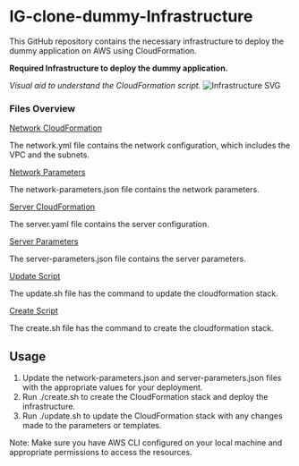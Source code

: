 # IG-clone-dummy-Infrastructure
This GitHub repository contains the necessary infrastructure to deploy the dummy application on AWS using CloudFormation.

**Required Infrastructure to deploy the dummy application.**

*Visual aid to understand the CloudFormation script.*
![Infrastructure SVG](dummy.svg)

### Files Overview

[Network CloudFormation](network.yaml)

The network.yml file contains the network configuration, which includes the VPC and the subnets.

[Network Parameters](network-parameters.json)

The network-parameters.json file contains the network parameters.

[Server CloudFormation](servers.yml)

The server.yaml file contains the server configuration.

[Server Parameters](server-parameters.json)

The server-parameters.json file contains the server parameters.

[Update Script](update.sh)

The update.sh file has the command to update the cloudformation stack.

[Create Script](create.sh)

The create.sh file has the command to create the cloudformation stack.

## Usage

1. Update the network-parameters.json and server-parameters.json files with the appropriate values for your deployment.
2. Run ./create.sh to create the CloudFormation stack and deploy the infrastructure.
3. Run ./update.sh to update the CloudFormation stack with any changes made to the parameters or templates.

Note: Make sure you have AWS CLI configured on your local machine and appropriate permissions to access the resources.
